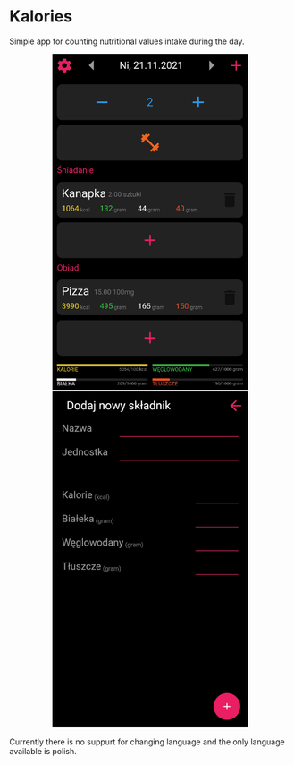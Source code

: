 # Kalories

Simple app for counting nutritional values intake during the day.
<p align="center"> 
    <img src="./Screenshot_1.png" height = 600px>
    <img src="./Screenshot_2.png" height = 600px>
</p>


Currently there is no suppurt for changing language and the only language available is polish.
